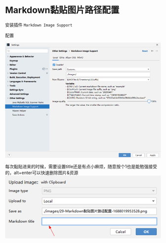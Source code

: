 # Markdown黏贴图片路径配置

安装插件 `Markdown Image Support`

配置

![test](./images/29-Markdown黏贴图片路径配置-1688019823386.png)

每次黏贴进来的时候，需要设置title还是有点小麻烦，随意按个1也是能勉强接受的，alt+enter可以快速删除图片&资源
![test](./images/29-Markdown黏贴图片路径配置-1688019985338.png)

